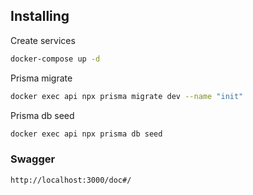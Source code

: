 ## Installing

Create services
```bash
docker-compose up -d
```

Prisma migrate
```bash
docker exec api npx prisma migrate dev --name "init"
```

Prisma db seed
```bash
docker exec api npx prisma db seed
```
### Swagger

```
http://localhost:3000/doc#/
```
